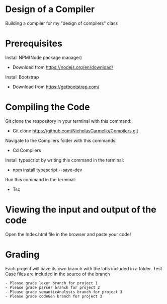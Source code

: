 # Design of a Compiler
Building a compiler for my "design of compilers" class

# Prerequisites

Install NPM(Node package manager)

* Download from https://nodejs.org/en/download/

Install Bootstrap

* Download from https://getbootstrap.com/

# Compiling the Code

Git clone the respository in your terminal with this command:

*  Git clone https://github.com/NicholasCarmello/Compilers.git

Navigate to the Compilers folder with this commands:

* Cd Compilers

Install typescript by writing this command in the terminal:

* npm install typescript --save-dev


Run this command in the terminal:

* Tsc

# Viewing the input and output of the code

Open the Index.html file in the browser and paste your code!


# Grading

Each project will have its own branch with the labs included in a folder. Test Case files are included in the source of the branch

    - Please grade lexer branch for project 1
    - Please grade parser branch for project 2
    - Please grade semanticAnalysis branch for project 3
    - Please grade codeGen branch for project 3

